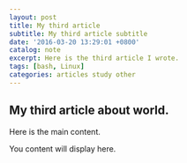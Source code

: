 ```yaml
---
layout: post
title: My third article
subtitle: My third article subtitle
date: '2016-03-20 13:29:01 +0800'
catalog: note
excerpt: Here is the third article I wrote.
tags: [bash, Linux]
categories: articles study other
---
```


## My third article about world.

Here is the main content.

You content will display here.